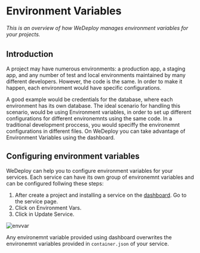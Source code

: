 # Environment Variables

###### This is an overview of how WeDeploy manages environment variables for your projects.

<!-- <article id="introduction"> -->

## Introduction

A project may have numerous environments: a production app, a staging app, and any number of test and local environments maintained by many different developers. However, the code is the same. In order to make it happen, each environment would have specific configurations.

A good example would be credentials for the database, where each environment has its own database. The ideal scenario for handling this scenario, would be using Environment variables, in order to set up different configurations for different environemnts using the same code. In a traditional development proccess, you would speciffy the environemnt configurations in different files. On WeDeploy you can take advantage of Environment Variables using the dashboard.

<!-- </article> -->

<!-- <article id="configuring-custom-domains"> -->

## Configuring environment variables

WeDeploy can help you to configure environment variables for your services. Each service can have its own group of environemnt variables and can be configured follwing these steps:


<ol class="list list--numeric">
  <li>After create a project and installing a service on the <a href="http://dashboard.wedeploy.com">dashboard</a>. Go to the service page.</li>
  <li>Click on Environment Vars.</li>
  <li>Click in Update Service.</li>
</ol>

![envvar](https://cloud.githubusercontent.com/assets/301291/19909475/27d9d6f0-a045-11e6-9483-54d76a164384.png)

Any environemnt variable provided using dashboard overwrites the environemnt variables provided in `container.json` of your service.

<!-- </article> -->

